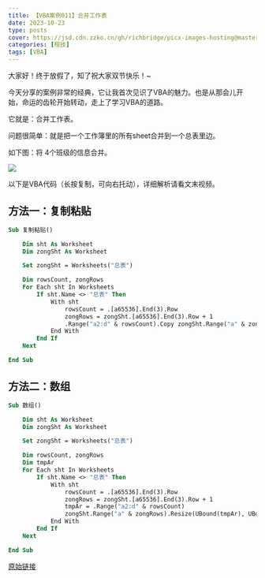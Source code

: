 ```yaml
---
title: 【VBA案例011】合并工作表
date: 2023-10-23
type: posts
cover: https://jsd.cdn.zzko.cn/gh/richbridge/picx-images-hosting@master/thumbnail/audit.png
categories: [程技]
tags: [VBA]
---
```

大家好！终于放假了，知了祝大家双节快乐！~

今天分享的案例非常的经典，它让我首次见识了VBA的魅力。也是从那会儿开始，命运的齿轮开始转动，走上了学习VBA的道路。

它就是：合并工作表。

问题很简单：就是把一个工作簿里的所有sheet合并到一个总表里边。

如下图：将 4个班级的信息合并。

![](https://img.richfan.site/program/vba/vba案列/【VBA案例011】合并工作表.gif)

以下是VBA代码（长按复制，可向右托动），详细解析请看文末视频。

## 方法一：复制粘贴

```vb
Sub 复制粘贴()

    Dim sht As Worksheet
    Dim zongSht As Worksheet

    Set zongSht = Worksheets("总表")

    Dim rowsCount, zongRows
    For Each sht In Worksheets
        If sht.Name <> "总表" Then
            With sht
                rowsCount = .[a65536].End(3).Row
                zongRows = zongSht.[a65536].End(3).Row + 1
                .Range("a2:d" & rowsCount).Copy zongSht.Range("a" & zongRows)
            End With
        End If
    Next

End Sub
```

## 方法二：数组

```vb
Sub 数组()

    Dim sht As Worksheet
    Dim zongSht As Worksheet

    Set zongSht = Worksheets("总表")

    Dim rowsCount, zongRows
    Dim tmpAr
    For Each sht In Worksheets
        If sht.Name <> "总表" Then
            With sht
                rowsCount = .[a65536].End(3).Row
                zongRows = zongSht.[a65536].End(3).Row + 1
                tmpAr = .Range("a2:d" & rowsCount)
                zongSht.Range("a" & zongRows).Resize(UBound(tmpAr), UBound(tmpAr, 2)) = tmpAr
            End With
        End If
    Next

End Sub
```

[原始链接](https://mp.weixin.qq.com/s?__biz=MzIyOTc3NzQ2NA==&mid=2247485203&idx=1&sn=c64987b006f9b38f49d0878e102b01bc&chksm=e8bcce44dfcb4752782767f464205bccc84b743f39e8a6f8988ae79067c61e85130dbc91aa55&scene=178&cur_album_id=3115603487041503237#rd)